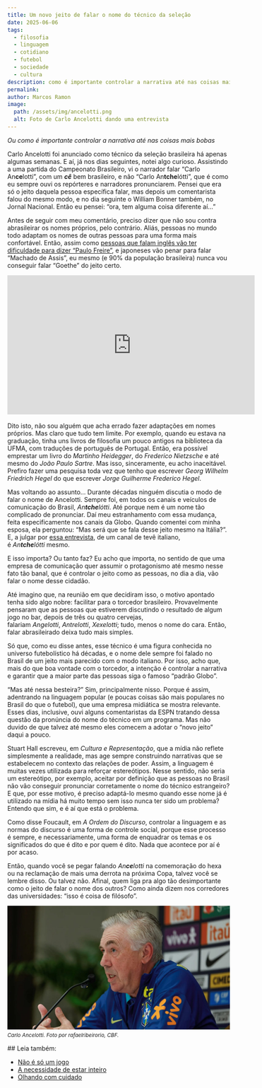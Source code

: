 ```yaml
---
title: Um novo jeito de falar o nome do técnico da seleção
date: 2025-06-06
tags:
  - filosofia
  - linguagem
  - cotidiano
  - futebol
  - sociedade
  - cultura
description: como é importante controlar a narrativa até nas coisas mais bobas
permalink: 
author: Marcos Ramon
image:
  path: /assets/img/ancelotti.png
  alt: Foto de Carlo Ancelotti dando uma entrevista
---
```

_Ou como é importante controlar a narrativa até nas coisas mais bobas_

Carlo Ancelotti foi anunciado como técnico da seleção brasileira há apenas algumas semanas. E aí, já nos dias seguintes, notei algo curioso. Assistindo a uma partida do Campeonato Brasileiro, vi o narrador falar “Carlo An**ce**lotti”, com um _**cê**_ bem brasileiro, e não “Carlo An**tche**lótti”, que é como eu sempre ouvi os repórteres e narradores pronunciarem. Pensei que era só o jeito daquela pessoa específica falar, mas depois um comentarista falou do mesmo modo, e no dia seguinte o William Bonner também, no Jornal Nacional. Então eu pensei: “ora, tem alguma coisa diferente aí…”

Antes de seguir com meu comentário, preciso dizer que não sou contra abrasileirar os nomes próprios, pelo contrário. Aliás, pessoas no mundo todo adaptam os nomes de outras pessoas para uma forma mais confortável. Então, assim como [pessoas que falam inglês vão ter dificuldade para dizer “Paulo Freire”](https://www.youtube.com/watch?v=yxp5D8F4BYM&t=248s), e japoneses vão penar para falar “Machado de Assis”, eu mesmo (e 90% da população brasileira) nunca vou conseguir falar “Goethe” do jeito certo.

<iframe width="560" height="315" src="https://www.youtube.com/embed/y58HZdyIZfg?si=tlocUSXAgMPB0DOG" title="YouTube video player" frameborder="0" allow="accelerometer; autoplay; clipboard-write; encrypted-media; gyroscope; picture-in-picture; web-share" referrerpolicy="strict-origin-when-cross-origin" allowfullscreen></iframe>

Dito isto, não sou alguém que acha errado fazer adaptações em nomes próprios. Mas claro que tudo tem limite. Por exemplo, quando eu estava na graduação, tinha uns livros de filosofia um pouco antigos na biblioteca da UFMA, com traduções de português de Portugal. Então, era possível emprestar um livro do _Martinho Heidegger_, do _Frederico Nietzsche_ e até mesmo do _João Paulo Sartre_. Mas isso, sinceramente, eu acho inaceitável. Prefiro fazer uma pesquisa toda vez que tenho que escrever _Georg Wilhelm Friedrich Hegel_ do que escrever _Jorge Guilherme Frederico Hegel_.

Mas voltando ao assunto… Durante décadas ninguém discutia o modo de falar o nome de Ancelotti. Sempre foi, em todos os canais e veículos de comunicação do Brasil, _An**tche**lótti_. Até porque nem é um nome tão complicado de pronunciar. Daí meu estranhamento com essa mudança, feita especificamente nos canais da Globo. Quando comentei com minha esposa, ela perguntou: “Mas será que se fala desse jeito mesmo na Itália?”. E, a julgar por [essa entrevista](https://www.youtube.com/watch?v=invmtVs_-34&t=55s), de um canal de tevê italiano, é _An**tche**lótti_ mesmo.

E isso importa? Ou tanto faz? Eu acho que importa, no sentido de que uma empresa de comunicação quer assumir o protagonismo até mesmo nesse fato tão banal, que é controlar o jeito como as pessoas, no dia a dia, vão falar o nome desse cidadão.

Até imagino que, na reunião em que decidiram isso, o motivo apontado tenha sido algo nobre: facilitar para o torcedor brasileiro. Provavelmente pensaram que as pessoas que estiverem discutindo o resultado de algum jogo no bar, depois de três ou quatro cervejas, falariam _Angelotti_, _Antrelotti_, _Xexelotti_; tudo, menos o nome do cara. Então, falar abrasileirado deixa tudo mais simples.

Só que, como eu disse antes, esse técnico é uma figura conhecida no universo futebolístico há décadas, e o nome dele sempre foi falado no Brasil de um jeito mais parecido com o modo italiano. Por isso, acho que, mais do que boa vontade com o torcedor, a intenção é controlar a narrativa e garantir que a maior parte das pessoas siga o famoso “padrão Globo”.

“Mas até nessa besteira?” Sim, principalmente nisso. Porque é assim, adentrando na linguagem popular (e poucas coisas são mais populares no Brasil do que o futebol), que uma empresa midiática se mostra relevante. Esses dias, inclusive, ouvi alguns comentaristas da ESPN tratando dessa questão da pronúncia do nome do técnico em um programa. Mas não duvido de que talvez até mesmo eles comecem a adotar o “novo jeito” daqui a pouco.

Stuart Hall escreveu, em _Cultura e Representação_, que a mídia não reflete simplesmente a realidade, mas age sempre construindo narrativas que se estabelecem no contexto das relações de poder. Assim, a linguagem é muitas vezes utilizada para reforçar estereótipos. Nesse sentido, não seria um estereótipo, por exemplo, aceitar por definição que as pessoas no Brasil não vão conseguir pronunciar corretamente o nome do técnico estrangeiro? E que, por esse motivo, é preciso adaptá-lo mesmo quando esse nome já é utilizado na mídia há muito tempo sem isso nunca ter sido um problema? Entendo que sim, e é aí que está o problema.

Como disse Foucault, em _A Ordem do Discurso_, controlar a linguagem e as normas do discurso é uma forma de controle social, porque esse processo é sempre, e necessariamente, uma forma de enquadrar os temas e os significados do que é dito e por quem é dito. Nada que acontece por aí é por acaso.

Então, quando você se pegar falando _An**ce**lotti_ na comemoração do hexa ou na reclamação de mais uma derrota na próxima Copa, talvez você se lembre disso. Ou talvez não. Afinal, quem liga pra algo tão desimportante como o jeito de falar o nome dos outros? Como ainda dizem nos corredores das universidades: “isso é coisa de filósofo”.

<img src="/assets/img/ancelotti.png"><br>
<small><i>Carlo Ancelotti. Foto por rafaelribeirorio, CBF.</i></small>

<div class="leia-tambem" markdown="1">
## Leia também:

- <a href="/nao-e-so-um-jogo">Não é só um jogo</a>
- <a href="/a-necessidade-de-estar-inteiro">A necessidade de estar inteiro</a>
- <a href="/olhando-com-cuidado">Olhando com cuidado</a>
</div>
